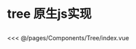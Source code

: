 # tree 原生js实现

<Treexx />

## 

<<< @/pages/Components/Tree/index.vue

<script setup>

import Treexx from "./index.vue"
</script>
